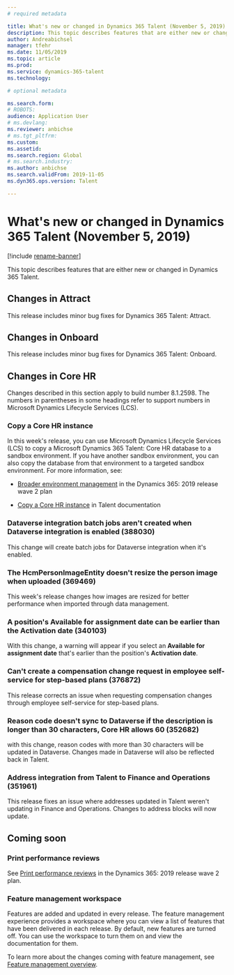 ```yaml
---
# required metadata

title: What's new or changed in Dynamics 365 Talent (November 5, 2019)
description: This topic describes features that are either new or changed in Microsoft Dynamics 365 Talent.
author: Andreabichsel
manager: tfehr
ms.date: 11/05/2019
ms.topic: article
ms.prod: 
ms.service: dynamics-365-talent
ms.technology: 

# optional metadata

ms.search.form: 
# ROBOTS: 
audience: Application User
# ms.devlang: 
ms.reviewer: anbichse
# ms.tgt_pltfrm: 
ms.custom: 
ms.assetid: 
ms.search.region: Global
# ms.search.industry: 
ms.author: anbichse
ms.search.validFrom: 2019-11-05
ms.dyn365.ops.version: Talent

---
```

# What's new or changed in Dynamics 365 Talent (November 5, 2019)

[!include [rename-banner](~/includes/cc-data-platform-banner.md)]

This topic describes features that are either new or changed in Dynamics 365 Talent.

## Changes in Attract

This release includes minor bug fixes for Dynamics 365 Talent: Attract.

## Changes in Onboard

This release includes minor bug fixes for Dynamics 365 Talent: Onboard.

## Changes in Core HR

Changes described in this section apply to build number 8.1.2598. The numbers in parentheses in some headings refer to support numbers in Microsoft Dynamics Lifecycle Services (LCS).

### Copy a Core HR instance

In this week's release, you can use Microsoft Dynamics Lifecycle Services (LCS) to copy a Microsoft Dynamics 365 Talent: Core HR database to a sandbox environment. If you have another sandbox environment, you can also copy the database from that environment to a targeted sandbox environment. For more information, see:

- [Broader environment management](https://docs.microsoft.com/dynamics365-release-plan/2019wave2/dynamics365-talent/broader-environment-management) in the Dynamics 365: 2019 release wave 2 plan

- [Copy a Core HR instance](hr-copy-instance.md) in Talent documentation

### Dataverse integration batch jobs aren't created when Dataverse integration is enabled (388030)

This change will create batch jobs for Dataverse integration when it's enabled.

### The HcmPersonImageEntity doesn't resize the person image when uploaded (369469)

This week's release changes how images are resized for better performance when imported through data management.

### A position's Available for assignment date can be earlier than the Activation date (340103)

With this change, a warning will appear if you select an **Available for assignment date** that's earlier than the position's **Activation date**.

### Can't create a compensation change request in employee self-service for step-based plans (376872)

This release corrects an issue when requesting compensation changes through employee self-service for step-based plans. 

### Reason code doesn't sync to Dataverse if the description is longer than 30 characters, Core HR allows 60 (352682)

with this change, reason codes with more than 30 characters will be updated in Dataverse. Changes made in Dataverse will also be reflected back in Talent.

### Address integration from Talent to Finance and Operations (351961)

This release fixes an issue where addresses updated in Talent weren't updating in Finance and Operations. Changes to address blocks will now update.

## Coming soon

### Print performance reviews

See [Print performance reviews](https://docs.microsoft.com/dynamics365-release-plan/2019wave2/dynamics365-talent/print-performance-reviews) in the Dynamics 365: 2019 release wave 2 plan.

### Feature management workspace

Features are added and updated in every release. The feature management experience provides a workspace where you can view a list of features that have been delivered in each release. By default, new features are turned off. You can use the workspace to turn them on and view the documentation for them.

To learn more about the changes coming with feature management, see [Feature management overview](https://docs.microsoft.com/dynamics365/fin-ops-core/fin-ops/get-started/feature-management/feature-management-overview).
